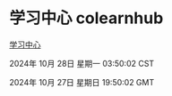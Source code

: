 # 学习中心 colearnhub
[学习中心](http://219.139.197.74:56308/colearnhub/)

2024年 10月 28日 星期一 03:50:02 CST

2024年 10月 27日 星期日 19:50:02 GMT
